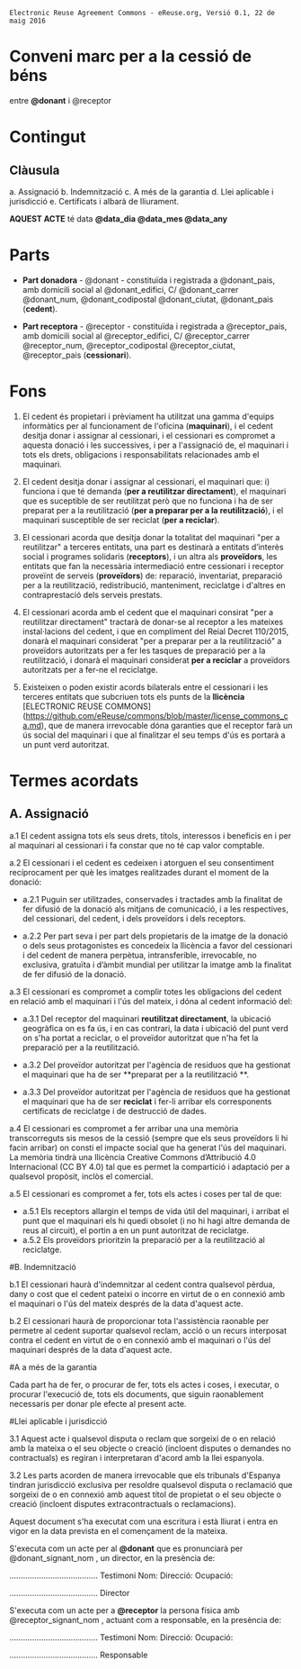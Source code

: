 ```
Electronic Reuse Agreement Commons - eReuse.org, Versió 0.1, 22 de maig 2016
```

# Conveni marc per a la cessió de béns
entre **@donant** i @receptor

# Contingut
## Clàusula
a. Assignació
b. Indemnització
c. A més de la garantia
d. Llei aplicable i jurisdicció 
e. Certificats i albarà de lliurament.

**AQUEST ACTE** té data **@data_dia @data_mes @data_any**

# Parts
 * **Part donadora** - @donant - constituïda i registrada a @donant_pais, amb domicili social al @donant_edifici, C/ @donant_carrer @donant_num, @donant_codipostal @donant_ciutat, @donant_pais (**cedent**).
 
 * **Part receptora** - @receptor - constituïda i registrada a @receptor_pais, amb domicili social al @receptor_edifici, C/ @receptor_carrer @receptor_num, @receptor_codipostal @receptor_ciutat, @receptor_pais (**cessionari**).
 
# Fons

1. El cedent és propietari i prèviament ha utilitzat una gamma d'equips informàtics per al funcionament de l'oficina (**maquinari**), i el cedent desitja donar i assignar al cessionari, i el cessionari es compromet a aquesta donació i les successives, i per a l'assignació de, el maquinari i tots els drets, obligacions i responsabilitats relacionades amb el maquinari.

2. El cedent desitja donar i assignar al cessionari, el maquinari que:  i) funciona i que té demanda (**per a reutilitzar directament**), el maquinari que es suceptible de ser reutilitzat però que no funciona i ha de ser preparat per a la reutilització (**per a preparar per a la reutilització**), i el maquinari susceptible de ser reciclat (**per a reciclar**).

3. El cessionari acorda que desitja donar la totalitat del maquinari "per a reutilitzar" a terceres entitats,  una part es destinarà a entitats d’interès social i programes solidaris (**receptors**), i un altra als **proveïdors**, les entitats que fan la necessària intermediació entre cessionari i receptor proveïnt de serveis (**proveïdors**) de: reparació, inventariat, preparació per a la reutilització, redistribució, manteniment, reciclatge i d'altres en contraprestació dels serveis prestats.

4. El cessionari acorda amb el cedent que el maquinari consirat "per a reutilitzar directament" tractarà de donar-se al receptor a les mateixes instal·lacions del cedent, i que en compliment del Reial Decret 110/2015, donarà el maquinari considerat "per a preparar per a la reutilització" a proveïdors autoritzats per a fer les tasques de preparació per a la reutilització, i donarà el maquinari considerat **per a reciclar** a proveïdors autoritzats per a fer-ne el reciclatge.

5. Existeixen o poden existir acords bilaterals entre el cessionari i les terceres entitats que subcriuen tots els punts de la **llicència** [ELECTRONIC REUSE COMMONS] (https://github.com/eReuse/commons/blob/master/license_commons_ca.md), que de manera irrevocable dóna garanties que el receptor farà un ús social del maquinari i que al finalitzar el seu temps d'ús es portarà a un punt verd autoritzat.

# Termes acordats
## A. Assignació

a.1 El cedent assigna tots els seus drets, títols, interessos i beneficis en i per al maquinari al cessionari i fa constar que no té cap valor comptable.

a.2 El cessionari i el cedent es cedeixen i atorguen el seu consentiment recíprocament per què les imatges realitzades durant el moment de la donació:

 - a.2.1 Puguin ser utilitzades, conservades i tractades amb la finalitat de fer difusió de la donació als mitjans de comunicació, i a les respectives, del cessionari, del cedent, i dels proveïdors i dels receptors. 

 - a.2.2 Per part seva i per part dels propietaris de la imatge de la donació o dels seus protagonistes es concedeix la llicència a favor del cessionari i del cedent de manera perpètua, intransferible, irrevocable, no exclusiva, gratuïta i d’àmbit mundial per utilitzar la imatge amb la finalitat de fer difusió de la donació.

a.3 El cessionari es compromet a complir totes les obligacions del cedent en relació amb el maquinari i l'ús del mateix, i dóna al cedent informació del: 

 - a.3.1 Del receptor del maquinari **reutilitzat directament**, la ubicació geogràfica on es fa ús, i en cas contrari, la data i ubicació del punt verd on s'ha portat a reciclar, o el proveïdor autoritzat que n'ha fet la preparació per a la reutilització.
 
 - a.3.2 Del proveïdor autoritzat per l'agència de residuos que ha gestionat el maquinari que ha de ser **preparat per a la reutilització **.

 - a.3.3 Del proveïdor autoritzat per l'agència de residuos que ha gestionat el maquinari que ha de ser **reciclat** i fer-li arribar els corresponents certificats de reciclatge i de destrucció de dades.

a.4 El cessionari es compromet a fer arribar una una memòria transcorreguts sis mesos de la cessió (sempre que els seus proveïdors li hi facin arribar) on consti el impacte social que ha generat l'ús del maquinari. La memòria tindrà una llicència Creative Commons d’Attribució 4.0 Internacional (CC BY 4.0) tal que es permet la compartició i adaptació per a qualsevol propòsit, inclòs el comercial. 

a.5 El cessionari es compromet a fer, tots els actes i coses per tal de que:

 - a.5.1 Els receptors allargin el temps de vida útil del maquinari, i arribat el punt que el maquinari els hi quedi obsolet  (i no hi hagi altre demanda de reus al circuit), el portin a en un punt autoritzat de reciclatge.
 - a.5.2 Els proveïdors prioritzin la preparació per a la reutilització al reciclatge.

#B. Indemnització

b.1 El cessionari haurà d'indemnitzar al cedent contra qualsevol pèrdua, dany o cost que el cedent pateixi o incorre en virtut de o en connexió amb el maquinari o l'ús del mateix després de la data d'aquest acte.

b.2 El cessionari haurà de proporcionar tota l'assistència raonable per permetre al cedent suportar qualsevol reclam, acció o un recurs interposat contra el cedent en virtut de o en connexió amb el maquinari o l'ús del maquinari després de la data d'aquest acte.

#A a més de la garantia

Cada part ha de fer, o procurar de fer, tots els actes i coses, i executar, o procurar l'execució de, tots els documents, que siguin raonablement necessaris per donar ple efecte al present acte.

#Llei aplicable i jurisdicció

3.1 Aquest acte i qualsevol disputa o reclam que sorgeixi de o en relació amb la mateixa o el seu objecte o creació (incloent disputes o demandes no contractuals) es regiran i interpretaran d'acord amb la llei espanyola.

3.2 Les parts acorden de manera irrevocable que els tribunals d'Espanya tindran jurisdicció exclusiva per resoldre qualsevol disputa o reclamació que sorgeixi de o en connexió amb aquest títol de propietat o el seu objecte o creació (incloent disputes extracontractuals o reclamacions).

Aquest document s'ha executat com una escritura i està lliurat i entra en vigor en la data prevista en el començament de la mateixa.

S'executa com un acte per al **@donant** que es pronunciarà per @donant_signant_nom , un director, en la presència de:
 
 
.......................................
Testimoni
Nom: 
Direcció:
Ocupació:


.......................................
Director
 
 
S'executa com un acte per a **@receptor** la persona física amb @receptor_signant_nom , actuant com a responsable, en la presència de:
 
 
.......................................
Testimoni
Nom: 
Direcció:
Ocupació: 


.......................................
Responsable
 
